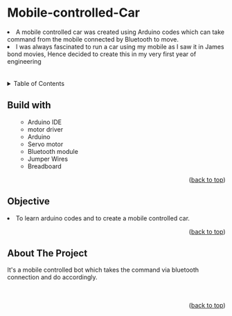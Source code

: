 # Mobile-controlled-Car
<li>A mobile controlled car was created using Arduino codes which can take command from the mobile connected by Bluetooth to move.</li>
<li>I was always fascinated to run a car using my mobile as I saw it in James bond movies, Hence decided to create this in my very first year of engineering</li>
<br>
  <br>

<!-- TABLE OF CONTENTS -->

<details>
  <summary>Table of Contents</summary>
  <ol>
    <ul>
       <li><a href="#built-with">Built With</a></li>
      <li><a href="#Objective">Objective</a></li>
      <li><a href="#about-the-project">About The Project</a></li>
      </ul>
  </ol>
</details>

<!-- Built with -->
## Build with
<ol>
    <ul>
      <li>Arduino IDE</li>
      <li> motor driver </li>
      <li>Arduino </li>
       <li>Servo motor</li>
      <li> Bluetooth module </li>
      <li>Jumper Wires</li>
      <li>Breadboard</li>
     <!-- <li><a href="https://www.javascript.com/">JavaScript</a></li> -->
      </ul>
  <p align="right">(<a href="#Mobile-controlled-Car">back to top</a>)</p>
  </ol>
  
## Objective
<li>To learn arduino codes and to create a mobile controlled car.</li>
<p align="right">(<a href="#Mobile-controlled-Car">back to top</a>)</p>


<!-- ABOUT THE PROJECT -->
## About The Project
It's a mobile controlled bot which takes the command via bluetooth connection and do accordingly.
<br>
<br>
<br>



<p align="right">(<a href="#Mobile-controlled-Car">back to top</a>)</p>





